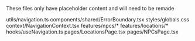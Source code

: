 These files only have placeholder content and will need to be remade

utils/navigation.ts
components/shared/ErrorBoundary.tsx
styles/globals.css
context/NavigationContext.tsx
features/npcs/*
features/locations/*
hooks/useNavigation.ts
pages/LocationsPage.tsx
pages/NPCsPage.tsx